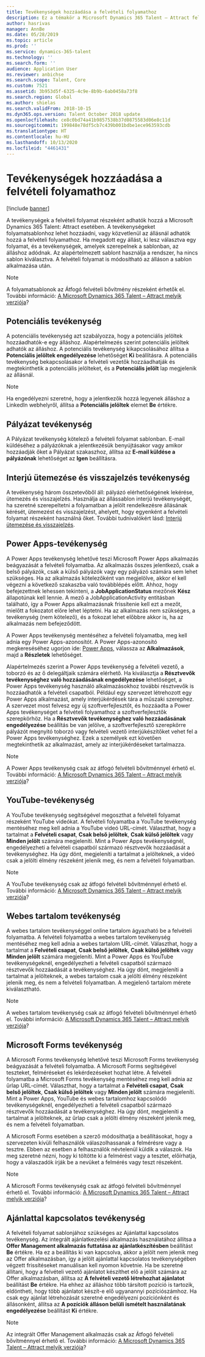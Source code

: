 ```yaml
---
title: Tevékenységek hozzáadása a felvételi folyamathoz
description: Ez a témakör a Microsoft Dynamics 365 Talent – Attract felvételi folyamatához hozzáadható különféle tevékenységi típusokról tartalmaz tájékoztatást.
author: hasrivas
manager: AnnBe
ms.date: 05/28/2019
ms.topic: article
ms.prod: ''
ms.service: dynamics-365-talent
ms.technology: ''
ms.search.form: ''
audience: Application User
ms.reviewer: anbichse
ms.search.scope: Talent, Core
ms.custom: 7521
ms.assetid: 3b953d5f-6325-4c9e-8b9b-6ab0458a73f8
ms.search.region: Global
ms.author: shielas
ms.search.validFrom: 2018-10-15
ms.dyn365.ops.version: Talent October 2018 update
ms.openlocfilehash: ce8c0bd74a41b9857538b37d0875583d06e8c11d
ms.sourcegitcommit: 199848e78df5cb7c439b001bdbe1ece963593cdb
ms.translationtype: HT
ms.contentlocale: hu-HU
ms.lasthandoff: 10/13/2020
ms.locfileid: "4461431"
---
```

# <a name="add-activities-to-a-hiring-process"></a>Tevékenységek hozzáadása a felvételi folyamathoz

[!include [banner](includes/banner.md)]

A tevékenységek a felvételi folyamat részeként adhatók hozzá a Microsoft Dynamics 365 Talent: Attract esetében. A tevékenységeket folyamatsablonhoz lehet hozzáadni, vagy közvetlenül az állásnál adhatók hozzá a felvételi folyamathoz. Ha megadott egy állást, ki lesz választva egy folyamat, és a tevékenységek, amelyek szerepelnek a sablonban, az álláshoz adódnak. Az alapértelmezett sablont használja a rendszer, ha nincs sablon kiválasztva. A felvételi folyamat is módosítható az álláson a sablon alkalmazása után.

> [!NOTE] 
> A folyamatsablonok az Átfogó felvételi bővítmény részeként érhetők el. További információ: [A Microsoft Dynamics 365 Talent – Attract melyik verziója](./attract-comprehensive-hiring.md)?

## <a name="prospect-activity"></a>Potenciális tevékenység

A potenciális tevékenység azt szabályozza, hogy a potenciális jelöltek hozzáadhatók-e egy álláshoz. Alapértelmezés szerint potenciális jelöltek adhatók az álláshoz. A potenciális tevékenység kikapcsolásához állítsa a **Potenciális jelöltek engedélyezése** lehetőséget **Ki** beállításra. A potenciális tevékenység bekapcsolásakor a felvételi vezetők hozzáadhatják és megtekinthetik a potenciális jelölteket, és a **Potenciális jelölt** lap megjelenik az állásnál.

> [!NOTE]
> Ha engedélyezni szeretné, hogy a jelentkezők hozzá legyenek álláshoz a LinkedIn webhelyről, állítsa a **Potenciális jelöltek** elemet **Be** értékre.

## <a name="application-activity"></a>Pályázat tevékenység

A Pályázat tevékenység kötelező a felvételi folyamat sablonban. E-mail küldéséhez a pályázóknak a jelentkezésük benyújtásakor vagy amikor hozzáadják őket a Pályázat szakaszhoz, állítsa az **E-mail küldése a pályázónak** lehetőséget az **Igen** beállításra.

## <a name="interview-schedule-and-feedback-activity"></a>Interjú ütemezése és visszajelzés tevékenység

A tevékenység három összetevőből áll: pályázó elérhetőségének lekérése, ütemezés és visszajelzés. Használja az állássablon interjú tevékenységét, ha szeretné szerepeltetni a folyamatban a jelölt rendelkezésre állásának kérését, ütemezést és visszajelzést, ahelyett, hogy egyenként a felvételi folyamat részeként használná őket. További tudnivalókért lásd: [Interjú ütemezése és visszajelzés](interview-scheduling-feedback.md).

## <a name="power-apps-activity"></a>Power Apps-tevékenység

A Power Apps tevékenység lehetővé teszi Microsoft Power Apps alkalmazás beágyazását a felvételi folyamatba. Az alkalmazás összes jelentkező, csak a belső pályázók, csak a külső pályázók vagy egy pályázó számára sem lehet szükséges. Ha az alkalmazás kötelezőként van megjelölve, akkor el kell végezni a következő szakaszba való továbblépés előtt. Ahhoz, hogy befejezettnek lehessen tekinteni, a **JobApplicationStatus** mezőnek **Kész** állapotúnak kell lennie. A mező a JobApplicationActivity entitásban található, így a Power Apps alkalmazásnak frissítenie kell ezt a mezőt, mielőtt a fokozatot előre lehet léptetni. Ha az alkalmazás nem szükséges, a tevékenység (nem kötelező), és a fokozat lehet előbbre akkor is, ha az alkalmazás nem befejeződött.

A Power Apps tevékenység mentéséhez a felvételi folyamatba, meg kell adnia egy Power Apps-azonosítót. A Power Apps-azonosító megkereséséhez ugorjon ide: [Power Apps](https://web.powerapps.com), válassza az **Alkalmazások**, majd a **Részletek** lehetőséget.

Alapértelmezés szerint a Power Apps tevékenység a felvételi vezető, a toborzó és az ő delegáltjaik számára elérhető. Ha kiválasztja a **Résztvevők tevékenységhez való hozzáadásának engedélyezése** lehetőséget, a Power Apps tevékenység használó alkalmazásokhoz további résztvevők is hozzáadhatók a felvételi csapatból. Például egy szervezet létrehozott egy Power Apps alkalmazást, amely interjúkérdések tára a műszaki szerephez. A szervezet most felvesz egy új szoftverfejlesztőt, és hozzáadta a Power Apps tevékenységet a felvételi folyamathoz a szoftverfejlesztők szerepkörhöz. Ha a **Résztvevők tevékenységhez való hozzáadásának engedélyezése** beállítás be van jelölve, a szoftverfejlesztő szerepkörre pályázót megnyitó toborzó vagy felvételi vezető interjúkészítőket vehet fel a Power Apps tevékenységhez. Ezek a személyek ezt követően megtekinthetik az alkalmazást, amely az interjúkérdéseket tartalmazza.

> [!NOTE]
> A Power Apps tevékenység csak az átfogó felvételi bővítménnyel érhető el. További információ: [A Microsoft Dynamics 365 Talent – Attract melyik verziója](./attract-comprehensive-hiring.md)?

## <a name="youtube-activity"></a>YouTube-tevékenység

A YouTube tevékenység segítségével megoszthat a felvételi folyamat részeként YouTube videókat. A felvételi folyamatba a YouTube tevékenység mentéséhez meg kell adnia a YouTube videó URL-címét. Választhat, hogy a tartalmat a **Felvételi csapat**, **Csak belső jelöltek**, **Csak külső jelöltek** vagy **Minden jelölt** számára megjeleníti. Mint a Power Apps tevékenységnél, engedélyezheti a felvételi csapatból származó résztvevők hozzáadását a tevékenységhez. Ha úgy dönt, megjeleníti a tartalmat a jelölteknek, a videó csak a jelölti élmény részeként jelenik meg, és nem a felvételi folyamatban.

> [!NOTE]
> A YouTube tevékenység csak az átfogó felvételi bővítménnyel érhető el. További információ: [A Microsoft Dynamics 365 Talent – Attract melyik verziója](./attract-comprehensive-hiring.md)?

## <a name="web-content-activity"></a>Webes tartalom tevékenység

A webes tartalom tevékenységgel online tartalom ágyazható be a felvételi folyamatba. A felvételi folyamatba a webes tartalom tevékenység mentéséhez meg kell adnia a webes tartalom URL-címét. Választhat, hogy a tartalmat a **Felvételi csapat**, **Csak belső jelöltek**, **Csak külső jelöltek** vagy **Minden jelölt** számára megjeleníti. Mint a Power Apps és YouTube tevékenységeknél, engedélyezheti a felvételi csapatból származó résztvevők hozzáadását a tevékenységhez. Ha úgy dönt, megjeleníti a tartalmat a jelölteknek, a webes tartalom csak a jelölti élmény részeként jelenik meg, és nem a felvételi folyamatban. A megjelenő tartalom mérete kiválasztható.

> [!NOTE]
> A webes tartalom tevékenység csak az átfogó felvételi bővítménnyel érhető el. További információ: [A Microsoft Dynamics 365 Talent – Attract melyik verziója](./attract-comprehensive-hiring.md)?

## <a name="microsoft-forms-activity"></a>Microsoft Forms tevékenység

A Microsoft Forms tevékenység lehetővé teszi Microsoft Forms tevékenység beágyazását a felvételi folyamatba. A Microsoft Forms segítségével teszteket, felméréseket és lekérdezéseket hozhat létre. A felvételi folyamatba a Microsoft Forms tevékenység mentéséhez meg kell adnia az űrlap URL-címét. Választhat, hogy a tartalmat a **Felvételi csapat**, **Csak belső jelöltek**, **Csak külső jelöltek** vagy **Minden jelölt** számára megjeleníti. Mint a Power Apps, YouTube és webes tartalomhoz kapcsolódó tevékenységeknél, engedélyezheti a felvételi csapatból származó résztvevők hozzáadását a tevékenységhez. Ha úgy dönt, megjeleníti a tartalmat a jelölteknek, az űrlap csak a jelölti élmény részeként jelenik meg, és nem a felvételi folyamatban.

A Microsoft Forms esetében a szerző módosíthatja a beállításokat, hogy a szervezeten kívüli felhasználók válaszolhassanak a felmérésre vagy a tesztre. Ebben az esetben a felhasználók névtelenül küldik a válaszok. Ha meg szeretné nézni, hogy ki töltötte ki a felmérést vagy a tesztet, előírhatja, hogy a válaszadók írják be a nevüket a felmérés vagy teszt részeként.

> [!NOTE]
> A Microsoft Forms tevékenység csak az átfogó felvételi bővítménnyel érhető el. További információ: [A Microsoft Dynamics 365 Talent – Attract melyik verziója](./attract-comprehensive-hiring.md)?

## <a name="offer-activity"></a>Ajánlattal kapcsolatos tevékenység

A felvételi folyamat sablonjához szükséges az Ajánlattal kapcsolatos tevékenység. Az integrált ajánlatkezelési alkalmazás használatához állítsa a **Offer Management alkalmazás futtatása az ajánlatkészítésben** beállítást **Be** értékre. Ha ez a beállítás ki van kapcsolva, akkor a jelölt nem jelenik meg az Offer alkalmazásban, így a jelölt ajánlattal kapcsolatos tevékenységében végzett frissítéseket manuálisan kell nyomon követnie. Ha be szeretné állítani, hogy a felvételi vezető ajánlatot készíthet elő a jelölt számára az Offer alkalmazásban, állítsa az **A felvételi vezető létrehozhat ajánlatot** beállítást **Be** értékre. Ha ehhez az álláshoz több társított pozíció is tartozik, eldöntheti, hogy több ajánlatot készít-e elő ugyanannyi pozíciószámhoz. Ha csak egy ajánlat létrehozását szeretné engedélyezni pozíciónként és állásonként, állítsa az **A pozíciók álláson belüli ismételt használatának engedélyezése** beállítást **Ki** értékre.

> [!NOTE]
> Az integrált Offer Management alkalmazás csak az Átfogó felvételi bővítménnyel érhető el. További információ: [A Microsoft Dynamics 365 Talent – Attract melyik verziója](./attract-comprehensive-hiring.md)?



